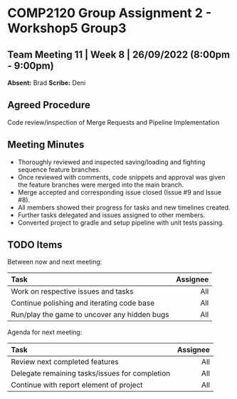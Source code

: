 # COMP2120 Group Assignment 2 - Workshop5 Group3

## Team Meeting 11 | Week 8 | 26/09/2022 (8:00pm - 9:00pm)
**Absent:**
Brad
**Scribe:**
Deni
## Agreed Procedure
Code review/inspection of Merge Requests and Pipeline Implementation

## Meeting Minutes
- Thoroughly reviewed and inspected saving/loading and fighting sequence feature branches.
- Once reviewed with comments, code snippets and approval was given the feature branches were merged into the main branch.
- Merge accepted and corresponding issue closed (Issue #9 and Issue #8).
- All members showed their progress for tasks and new timelines created.
- Further tasks delegated and issues assigned to other members.
- Converted project to gradle and setup pipeline with unit tests passing.

## TODO Items
Between now and next meeting:

| Task                                         | Assignee |
|:---------------------------------------------|---------:|
| Work on respective issues and tasks          |      All |
| Continue polishing and iterating code base   |      All |
| Run/play the game to uncover any hidden bugs |      All |

Agenda for next meeting:

| Task                                           | Assignee |
|:-----------------------------------------------|---------:|
| Review next completed features                 |      All |
| Delegate remaining tasks/issues for completion |      All |
| Continue with report element of project        |      All |